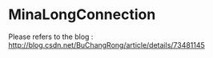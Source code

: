 # MinaLongConnection
Please refers to the blog :  http://blog.csdn.net/BuChangRong/article/details/73481145
